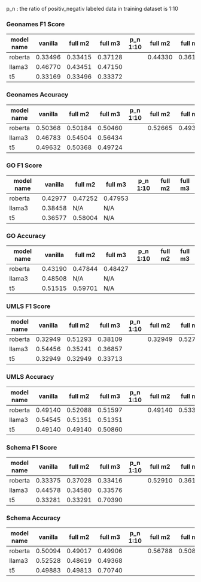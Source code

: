 p_n : the ratio of positiv_negativ labeled data in training dataset is 1:10

### Geonames F1 Score
| model name | vanilla  | full m2  | full m3  | p_n 1:10 | full m2  | full m3  |
|------------|----------|----------|----------|----------|----------|----------|
| roberta    | 0.33496  | 0.33415  | 0.37128  |          | 0.44330  | 0.36137  |
| llama3     | 0.46770  | 0.43451  | 0.47150  |          |          |          |
| t5         | 0.33169  | 0.33496  | 0.33372  |          |          |          |

### Geonames Accuracy
| model name | vanilla  | full m2  | full m3  | p_n 1:10 | full m2  | full m3  |
|------------|----------|----------|----------|----------|----------|----------|
| roberta    | 0.50368  | 0.50184  | 0.50460  |          | 0.52665  | 0.49357  |
| llama3     | 0.46783  | 0.54504  | 0.56434  |          |          |          |
| t5         | 0.49632  | 0.50368  | 0.49724  |          |          |          |

### GO F1 Score
| model name | vanilla  | full m2  | full m3  | p_n 1:10 | full m2  | full m3  |
|------------|----------|----------|----------|----------|----------|----------|
| roberta    | 0.42977  | 0.47252  | 0.47953  |          |          |          |
| llama3     | 0.38458  | N/A      | N/A      |          |          |          |
| t5         | 0.36577  | 0.58004  | N/A      |          |          |          |

### GO Accuracy
| model name | vanilla  | full m2  | full m3  | p_n 1:10 | full m2  | full m3  |
|------------|----------|----------|----------|----------|----------|----------|
| roberta    | 0.43190  | 0.47844  | 0.48427  |          |          |          |
| llama3     | 0.48508  | N/A      | N/A      |          |          |          |
| t5         | 0.51515  | 0.59701  | N/A      |          |          |          |

### UMLS F1 Score
| model name | vanilla  | full m2  | full m3  | p_n 1:10 | full m2  | full m3  |
|------------|----------|----------|----------|----------|----------|----------|
| roberta    | 0.32949  | 0.51293  | 0.38109  |          | 0.32949  | 0.52790  |
| llama3     | 0.54456  | 0.35241  | 0.36857  |          |          |          |
| t5         | 0.32949  | 0.32949  | 0.33713  |          |          |          |

### UMLS Accuracy
| model name | vanilla  | full m2  | full m3  | p_n 1:10 | full m2  | full m3  |
|------------|----------|----------|----------|----------|----------|----------|
| roberta    | 0.49140  | 0.52088  | 0.51597  |          | 0.49140  | 0.53317  |
| llama3     | 0.54545  | 0.51351  | 0.51351  |          |          |          |
| t5         | 0.49140  | 0.49140  | 0.50860  |          |          |          |

### Schema F1 Score
| model name | vanilla  | full m2  | full m3  | p_n 1:10 | full m2  | full m3  |
|------------|----------|----------|----------|----------|----------|----------|
| roberta    | 0.33375  | 0.37028  | 0.33416  |          | 0.52910  | 0.36199  |
| llama3     | 0.44578  | 0.34580  | 0.33576  |          |          |          |
| t5         | 0.33281  | 0.33291  | 0.70390  |          |          |          |

### Schema Accuracy
| model name | vanilla  | full m2  | full m3  | p_n 1:10 | full m2  | full m3  |
|------------|----------|----------|----------|----------|----------|----------|
| roberta    | 0.50094  | 0.49017  | 0.49906  |          | 0.56788  | 0.50819  |
| llama3     | 0.52528  | 0.48619  | 0.49368  |          |          |          |
| t5         | 0.49883  | 0.49813  | 0.70740  |          |          |          |